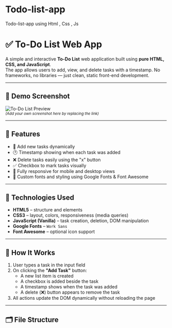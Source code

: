 # Todo-list-app
Todo-list-app using Html , Css , Js

# ✅ To-Do List Web App

A simple and interactive **To-Do List** web application built using **pure HTML, CSS, and JavaScript**.  
The app allows users to add, view, and delete tasks with a timestamp. No frameworks, no libraries — just clean, static front-end development.

---

## 📸 Demo Screenshot

![To-Do List Preview](![image](https://github.com/user-attachments/assets/3cebd98a-134d-463a-9a15-9e3adcb542c1))  
<sub>*(Add your own screenshot here by replacing the link)*</sub>

---

## 🌟 Features

- 📝 Add new tasks dynamically  
- 🕐 Timestamp showing when each task was added  
- ❌ Delete tasks easily using the "x" button  
- ✅ Checkbox to mark tasks visually  
- 📱 Fully responsive for mobile and desktop views  
- 🎨 Custom fonts and styling using Google Fonts & Font Awesome

---

## 🚀 Technologies Used

- **HTML5** – structure and elements  
- **CSS3** – layout, colors, responsiveness (media queries)  
- **JavaScript (Vanilla)** – task creation, deletion, DOM manipulation  
- **Google Fonts** – `Work Sans`  
- **Font Awesome** – optional icon support

---

## 🧠 How It Works

1. User types a task in the input field
2. On clicking the **"Add Task"** button:
   - A new list item is created
   - A checkbox is added beside the task
   - A timestamp shows when the task was added
   - A delete (❌) button appears to remove the task
3. All actions update the DOM dynamically without reloading the page

---

## 🗂️ File Structure


